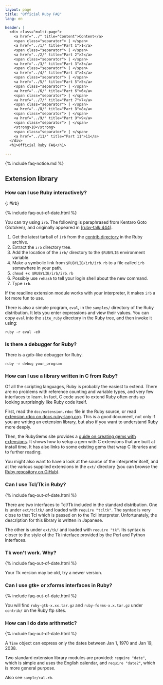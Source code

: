 ```yaml
---
layout: page
title: "Official Ruby FAQ"
lang: en

header: |
  <div class="multi-page">
    <a href="../" title="Content">Content</a>
    <span class="separator"> | </span>
    <a href="../1/" title="Part 1">1</a>
    <span class="separator"> | </span>
    <a href="../2/" title="Part 2">2</a>
    <span class="separator"> | </span>
    <a href="../3/" title="Part 3">3</a>
    <span class="separator"> | </span>
    <a href="../4/" title="Part 4">4</a>
    <span class="separator"> | </span>
    <a href="../5/" title="Part 5">5</a>
    <span class="separator"> | </span>
    <a href="../6/" title="Part 6">6</a>
    <span class="separator"> | </span>
    <a href="../7/" title="Part 7">7</a>
    <span class="separator"> | </span>
    <a href="../8/" title="Part 8">8</a>
    <span class="separator"> | </span>
    <a href="../9/" title="Part 9">9</a>
    <span class="separator"> | </span>
    <strong>10</strong>
    <span class="separator"> | </span>
    <a href="../11/" title="Part 11">11</a>
  </div>
  <h1>Official Ruby FAQ</h1>

---
```


{% include faq-notice.md %}

## Extension library

### How can I use Ruby interactively?
{: #irb}

{% include faq-out-of-date.html %}

You can try using `irb`. The following is paraphrased from Kentaro Goto
(Gotoken), and originally appeared in [\[ruby-talk:444\]][ruby-talk:444].

1. Get the latest tarball of `irb` from the
   [contrib directory](ftp://ftp.netlab.co.jp/pub/lang/ruby/contrib/)
   in the Ruby archive.
2. Extract the `irb` directory tree.
3. Add the location of the `irb/` directory to the `$RUBYLIB`
   environment variable.
4. Make a symbolic link from `$RUBYLIB/irb/irb.rb` to a file called `irb`
   somewhere in your path.
5. `chmod +x $RUBYLIB/irb/irb.rb`
6. Possibly use `rehash` to tell your login shell about the new command.
7. Type `irb`.

If the readline extension module works with your interpreter, it makes `irb`
a lot more fun to use.

There is also a simple program, `eval`, in the `samples/` directory of the
Ruby distribution. It lets you enter expressions and view their values.
You can copy `eval` into the `site_ruby` directory in the Ruby tree, and
then invoke it using:

~~~
ruby -r eval -e0
~~~

[ruby-talk:444]: http://blade.nagaokaut.ac.jp/cgi-bin/scat.rb/ruby/ruby-talk/444

### Is there a debugger for Ruby?

There is a gdb-like debugger for Ruby.

~~~
ruby -r debug your_program
~~~

### How can I use a library written in C from Ruby?

Of all the scripting languages, Ruby is probably the easiest to extend.
There are no problems with reference counting and variable types, and very
few interfaces to learn. In fact, C code used to extend Ruby often ends up
looking surprisingly like Ruby code itself.

First, read the `doc/extension.rdoc` file in the Ruby source,
or read [extension.rdoc on docs.ruby-lang.org][extension-rdoc].
This is a good document, not only if you are writing an extension library,
but also if you want to understand Ruby more deeply.

Then, the RubyGems site provides a
[guide on creating gems with extensions][rubygems-guide].
It shows how to setup a gem with C extensions that are built at install time.
It has also links to some existing gems that wrap C libraries and
to further reading.

You might also want to have a look at the source of the interpreter itself,
and at the various supplied extensions in the `ext/` directory
(you can browse the [Ruby repository on GiHub][ruby-github]).

[extension-rdoc]: https://docs.ruby-lang.org/en/master/extension_rdoc.html
[rubygems-guide]: http://guides.rubygems.org/gems-with-extensions/
[ruby-github]:    https://github.com/ruby/ruby

### Can I use Tcl/Tk in Ruby?

{% include faq-out-of-date.html %}

There are two interfaces to Tcl/Tk included in the standard distribution.
One is under `ext/tcltk/` and loaded with `require "tcltk"`. The syntax is
very close to that Tcl which is passed on to the Tcl interpreter.
Unfortunately, the description for this library is written in Japanese.

The other is under `ext/tk/` and loaded with `require "tk"`. Its syntax
is closer to the style of the Tk interface provided by the Perl and Python
interfaces.

### Tk won't work. Why?

{% include faq-out-of-date.html %}

Your Tk version may be old, try a newer version.

### Can I use gtk+ or xforms interfaces in Ruby?

{% include faq-out-of-date.html %}

You will find `ruby-gtk-x.xx.tar.gz` and `ruby-forms-x.x.tar.gz`
under `contrib/` on the Ruby ftp sites.

### How can I do date arithmetic?

{% include faq-out-of-date.html %}

A `Time` object can express only the dates between Jan 1, 1970 and
Jan 19, 2038.

Two standard extension library modules are provided:
`require "date"`, which is simple and uses the English calendar,
and `require "date2"`, which is more general purpose.

Also see `sample/cal.rb`.
